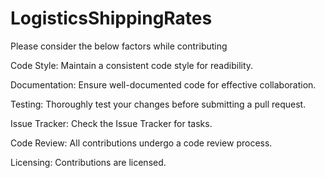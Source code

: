 # LogisticsShippingRates

Please consider the below factors while contributing

Code Style:
Maintain a consistent code style for readibility.

Documentation:
Ensure well-documented code for effective collaboration.

Testing:
Thoroughly test your changes before submitting a pull request.

Issue Tracker:
Check the Issue Tracker for tasks.

Code Review:
All contributions undergo a code review process.

Licensing:
Contributions are licensed.
